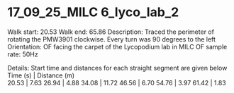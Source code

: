 # 17_09_25_MILC 6_lyco_lab_2

Walk start: 20.53
Walk end: 65.86
Description: Traced the perimeter of rotating the PMW3901 clockwise. Every turn was 90 degrees to the left
Orientation: OF facing the carpet of the Lycopodium lab in MILC
OF sample rate: 50Hz

Details: Start time and distances for each straight segment are given below
Time (s)    | Distance (m)  
20.53       | 7.63
26.94       | 4.88
34.08       | 11.72
46.56       | 6.70
54.76       | 3.97
61.42       | 1.83